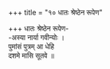 +++
title = "१० धातः श्रेष्ठेन रूपेण"

+++
धातः श्रेष्ठेन रूपेण-  
-अस्या नार्या गवीन्योः ।  
पुमांसं पुत्रम् आ धेहि  
दशमे मासि सूतवे ॥